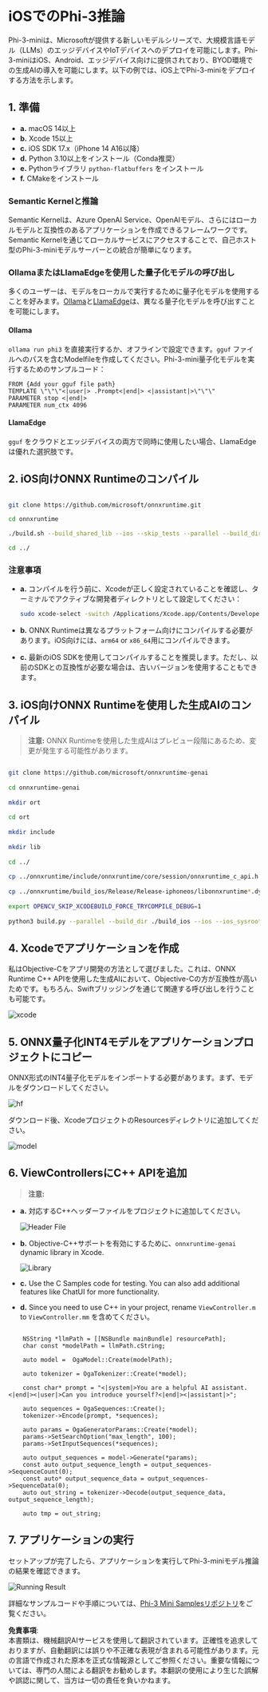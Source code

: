 # **iOSでのPhi-3推論**

Phi-3-miniは、Microsoftが提供する新しいモデルシリーズで、大規模言語モデル（LLMs）のエッジデバイスやIoTデバイスへのデプロイを可能にします。Phi-3-miniはiOS、Android、エッジデバイス向けに提供されており、BYOD環境での生成AIの導入を可能にします。以下の例では、iOS上でPhi-3-miniをデプロイする方法を示します。

## **1. 準備**

- **a.** macOS 14以上  
- **b.** Xcode 15以上  
- **c.** iOS SDK 17.x（iPhone 14 A16以降）  
- **d.** Python 3.10以上をインストール（Conda推奨）  
- **e.** Pythonライブラリ `python-flatbuffers` をインストール  
- **f.** CMakeをインストール  

### Semantic Kernelと推論

Semantic Kernelは、Azure OpenAI Service、OpenAIモデル、さらにはローカルモデルと互換性のあるアプリケーションを作成できるフレームワークです。Semantic Kernelを通じてローカルサービスにアクセスすることで、自己ホスト型のPhi-3-miniモデルサーバーとの統合が簡単になります。

### OllamaまたはLlamaEdgeを使用した量子化モデルの呼び出し

多くのユーザーは、モデルをローカルで実行するために量子化モデルを使用することを好みます。[Ollama](https://ollama.com)と[LlamaEdge](https://llamaedge.com)は、異なる量子化モデルを呼び出すことを可能にします。

#### **Ollama**

`ollama run phi3` を直接実行するか、オフラインで設定できます。`gguf` ファイルへのパスを含むModelfileを作成してください。Phi-3-mini量子化モデルを実行するためのサンプルコード：

```gguf
FROM {Add your gguf file path}
TEMPLATE \"\"\"<|user|> .Prompt<|end|> <|assistant|>\"\"\"
PARAMETER stop <|end|>
PARAMETER num_ctx 4096
```

#### **LlamaEdge**

`gguf` をクラウドとエッジデバイスの両方で同時に使用したい場合、LlamaEdgeは優れた選択肢です。

## **2. iOS向けONNX Runtimeのコンパイル**

```bash

git clone https://github.com/microsoft/onnxruntime.git

cd onnxruntime

./build.sh --build_shared_lib --ios --skip_tests --parallel --build_dir ./build_ios --ios --apple_sysroot iphoneos --osx_arch arm64 --apple_deploy_target 17.5 --cmake_generator Xcode --config Release

cd ../

```

### **注意事項**

- **a.** コンパイルを行う前に、Xcodeが正しく設定されていることを確認し、ターミナルでアクティブな開発者ディレクトリとして設定してください：

    ```bash
    sudo xcode-select -switch /Applications/Xcode.app/Contents/Developer
    ```

- **b.** ONNX Runtimeは異なるプラットフォーム向けにコンパイルする必要があります。iOS向けには、`arm64` or `x86_64`用にコンパイルできます。

- **c.** 最新のiOS SDKを使用してコンパイルすることを推奨します。ただし、以前のSDKとの互換性が必要な場合は、古いバージョンを使用することもできます。

## **3. iOS向けONNX Runtimeを使用した生成AIのコンパイル**

> **注意:** ONNX Runtimeを使用した生成AIはプレビュー段階にあるため、変更が発生する可能性があります。

```bash

git clone https://github.com/microsoft/onnxruntime-genai
 
cd onnxruntime-genai
 
mkdir ort
 
cd ort
 
mkdir include
 
mkdir lib
 
cd ../
 
cp ../onnxruntime/include/onnxruntime/core/session/onnxruntime_c_api.h ort/include
 
cp ../onnxruntime/build_ios/Release/Release-iphoneos/libonnxruntime*.dylib* ort/lib
 
export OPENCV_SKIP_XCODEBUILD_FORCE_TRYCOMPILE_DEBUG=1
 
python3 build.py --parallel --build_dir ./build_ios --ios --ios_sysroot iphoneos --ios_arch arm64 --ios_deployment_target 17.5 --cmake_generator Xcode --cmake_extra_defines CMAKE_XCODE_ATTRIBUTE_CODE_SIGNING_ALLOWED=NO

```

## **4. Xcodeでアプリケーションを作成**

私はObjective-Cをアプリ開発の方法として選びました。これは、ONNX Runtime C++ APIを使用した生成AIにおいて、Objective-Cの方が互換性が高いためです。もちろん、Swiftブリッジングを通じて関連する呼び出しを行うことも可能です。

![xcode](../../../../../translated_images/xcode.6c67033ca85b703e80cc51ecaa681fbcb6ac63cc0c256705ac97bc9ca039c235.ja.png)

## **5. ONNX量子化INT4モデルをアプリケーションプロジェクトにコピー**

ONNX形式のINT4量子化モデルをインポートする必要があります。まず、モデルをダウンロードしてください。

![hf](../../../../../translated_images/hf.b99941885c6561bb3bcc0155d409e713db6d47b4252fb6991a08ffeefc0170ec.ja.png)

ダウンロード後、XcodeプロジェクトのResourcesディレクトリに追加してください。

![model](../../../../../translated_images/model.f0cb932ac2c7648211fbe5341ee1aa42b77cb7f956b6d9b084afb8fbf52927c7.ja.png)

## **6. ViewControllersにC++ APIを追加**

> **注意:**

- **a.** 対応するC++ヘッダーファイルをプロジェクトに追加してください。

  ![Header File](../../../../../translated_images/head.2504a93b0be166afde6729fb193ebd14c5acb00a0bb6de1939b8a175b1f630fb.ja.png)

- **b.** Objective-C++サポートを有効にするために、`onnxruntime-genai` dynamic library in Xcode.

  ![Library](../../../../../translated_images/lib.86e12a925eb07e4e71a1466fa4f3ad27097e08505d25d34e98c33005d69b6f23.ja.png)

- **c.** Use the C Samples code for testing. You can also add additional features like ChatUI for more functionality.

- **d.** Since you need to use C++ in your project, rename `ViewController.m` to `ViewController.mm` を含めてください。

```objc

    NSString *llmPath = [[NSBundle mainBundle] resourcePath];
    char const *modelPath = llmPath.cString;

    auto model =  OgaModel::Create(modelPath);

    auto tokenizer = OgaTokenizer::Create(*model);

    const char* prompt = "<|system|>You are a helpful AI assistant.<|end|><|user|>Can you introduce yourself?<|end|><|assistant|>";

    auto sequences = OgaSequences::Create();
    tokenizer->Encode(prompt, *sequences);

    auto params = OgaGeneratorParams::Create(*model);
    params->SetSearchOption("max_length", 100);
    params->SetInputSequences(*sequences);

    auto output_sequences = model->Generate(*params);
    const auto output_sequence_length = output_sequences->SequenceCount(0);
    const auto* output_sequence_data = output_sequences->SequenceData(0);
    auto out_string = tokenizer->Decode(output_sequence_data, output_sequence_length);
    
    auto tmp = out_string;

```

## **7. アプリケーションの実行**

セットアップが完了したら、アプリケーションを実行してPhi-3-miniモデル推論の結果を確認できます。

![Running Result](../../../../../translated_images/result.7ebd1fe614f809d776c46475275ec72e4ab898c4ec53ae62b29315c064ca6839.ja.jpg)

詳細なサンプルコードや手順については、[Phi-3 Mini Samplesリポジトリ](https://github.com/Azure-Samples/Phi-3MiniSamples/tree/main/ios)をご覧ください。

**免責事項**:  
本書類は、機械翻訳AIサービスを使用して翻訳されています。正確性を追求しておりますが、自動翻訳には誤りや不正確な表現が含まれる可能性があります。元の言語で作成された原本を正式な情報源としてご参照ください。重要な情報については、専門の人間による翻訳をお勧めします。本翻訳の使用により生じた誤解や誤認に関して、当方は一切の責任を負いかねます。